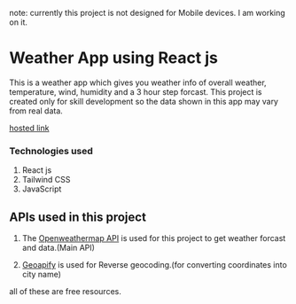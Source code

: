 note: currently this project is not designed for Mobile devices. I am working on it.

# Weather App using React js 

This is a weather app which gives you weather info of overall weather, temperature, wind, humidity and a 3 hour step forcast. This project is created only for skill development so the data shown in this app may vary from real data.

[hosted link](https://weather-app-xi-five-95.vercel.app/)

### Technologies used

1. React js
2. Tailwind CSS
3. JavaScript

## APIs used in this project

1. The [Openweathermap API](https://openweathermap.org/) is used for this project to get weather forcast and data.(Main API)

2. [Geoapify](https://www.geoapify.com/reverse-geocoding-api/) is used for Reverse geocoding.(for converting coordinates into city name)

all of these are free resources.